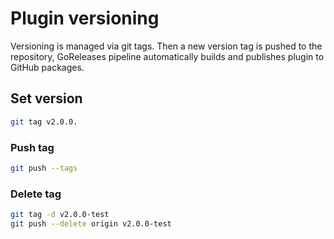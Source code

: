 # Plugin versioning

Versioning is managed via git tags. Then a new version tag is pushed to the repository, GoReleases pipeline automatically builds and publishes plugin to GitHub packages.

## Set version

```bash
git tag v2.0.0.
```

### Push tag

```bash
git push --tags
```

### Delete tag

```bash
git tag -d v2.0.0-test
git push --delete origin v2.0.0-test
```
